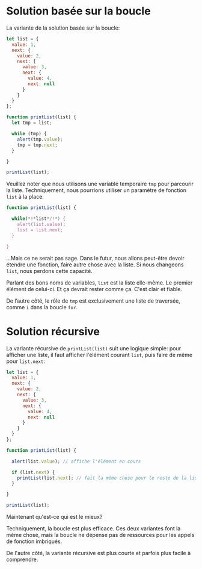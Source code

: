 # Solution basée sur la boucle

La variante de la solution basée sur la boucle:

```js run
let list = {
  value: 1,
  next: {
    value: 2,
    next: {
      value: 3,
      next: {
        value: 4,
        next: null
      }
    }
  }
};

function printList(list) {
  let tmp = list;

  while (tmp) {
    alert(tmp.value);
    tmp = tmp.next;
  }

}

printList(list);
```

Veuillez noter que nous utilisons une variable temporaire `tmp` pour parcourir la liste. Techniquement, nous pourrions utiliser un paramètre de fonction `list` à la place:

```js
function printList(list) {

  while(*!*list*/!*) {
    alert(list.value);
    list = list.next;
  }

}
```

...Mais ce ne serait pas sage. Dans le futur, nous allons peut-être devoir étendre une fonction, faire autre chose avec la liste. Si nous changeons `list`, nous perdons cette capacité.

Parlant des bons noms de variables, `list` est la liste elle-même. Le premier élément de celui-ci. Et ça devrait rester comme ça. C'est clair et fiable.

De l’autre côté, le rôle de `tmp` est exclusivement une liste de traversée, comme `i` dans la boucle `for`.

# Solution récursive

La variante récursive de `printList(list)` suit une logique simple: pour afficher une liste, il faut afficher l'élément courant `list`, puis faire de même pour `list.next`:

```js run
let list = {
  value: 1,
  next: {
    value: 2,
    next: {
      value: 3,
      next: {
        value: 4,
        next: null
      }
    }
  }
};

function printList(list) {

  alert(list.value); // affiche l'élément en cours

  if (list.next) {
    printList(list.next); // fait la même chose pour le reste de la liste
  }

}

printList(list);
```

Maintenant qu'est-ce qui est le mieux?

Techniquement, la boucle est plus efficace. Ces deux variantes font la même chose, mais la boucle ne dépense pas de ressources pour les appels de fonction imbriqués.

De l'autre côté, la variante récursive est plus courte et parfois plus facile à comprendre.
